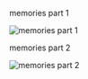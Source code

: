 memories part 1

![memories part 1](https://user-images.githubusercontent.com/60463836/213915139-d846788f-3467-4bfc-9b4f-cda45093d2c7.PNG)

memories part 2

![memories part 2](https://user-images.githubusercontent.com/60463836/214793358-220f3339-a832-4836-b067-f119056b937c.PNG)

